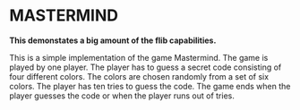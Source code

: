 # MASTERMIND

**This demonstates a big amount of the flib capabilities.**

This is a simple implementation of the game Mastermind. The game is played by one player. The player has to guess a secret code consisting of four different colors. The colors are chosen randomly from a set of six colors. The player has ten tries to guess the code. The game ends when the player guesses the code or when the player runs out of tries.
